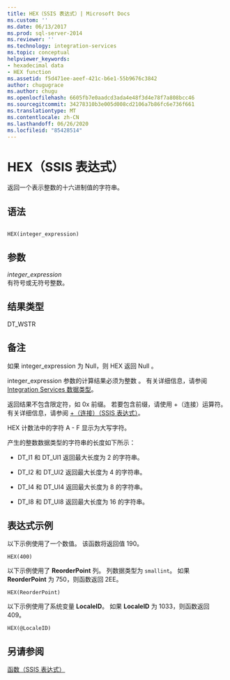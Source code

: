 ```yaml
---
title: HEX（SSIS 表达式）| Microsoft Docs
ms.custom: ''
ms.date: 06/13/2017
ms.prod: sql-server-2014
ms.reviewer: ''
ms.technology: integration-services
ms.topic: conceptual
helpviewer_keywords:
- hexadecimal data
- HEX function
ms.assetid: f5d471ee-aeef-421c-b6e1-55b9676c3842
author: chugugrace
ms.author: chugu
ms.openlocfilehash: 6605fb7e0aadcd3ada4e48f3d4e78f7a808bcc46
ms.sourcegitcommit: 34278310b3e005d008cd2106a7b86fc6e736f661
ms.translationtype: MT
ms.contentlocale: zh-CN
ms.lasthandoff: 06/26/2020
ms.locfileid: "85428514"
---
```

# <a name="hex-ssis-expression"></a>HEX（SSIS 表达式）
  返回一个表示整数的十六进制值的字符串。  
  
## <a name="syntax"></a>语法  
  
```  
  
HEX(integer_expression)  
```  
  
## <a name="arguments"></a>参数  
 *integer_expression*  
 有符号或无符号整数。  
  
## <a name="result-types"></a>结果类型  
 DT_WSTR  
  
## <a name="remarks"></a>备注  
 如果 integer_expression 为 Null，则 HEX 返回 Null  。  
  
 integer_expression 参数的计算结果必须为整数  。 有关详细信息，请参阅 [Integration Services 数据类型](../data-flow/integration-services-data-types.md)。  
  
 返回结果不包含限定符，如 0x 前缀。 若要包含前缀，请使用 +（连接）运算符。 有关详细信息，请参阅 [+（连接）（SSIS 表达式）](concatenate-ssis-expression.md)。  
  
 HEX 计数法中的字符 A - F 显示为大写字符。  
  
 产生的整数数据类型的字符串的长度如下所示：  
  
-   DT_I1 和 DT_UI1 返回最大长度为 2 的字符串。  
  
-   DT_I2 和 DT_UI2 返回最大长度为 4 的字符串。  
  
-   DT_I4 和 DT_UI4 返回最大长度为 8 的字符串。  
  
-   DT_I8 和 DT_UI8 返回最大长度为 16 的字符串。  
  
## <a name="expression-examples"></a>表达式示例  
 以下示例使用了一个数值。 该函数将返回值 190。  
  
```  
HEX(400)   
```  
  
 以下示例使用了 **ReorderPoint** 列。 列数据类型为 `smallint`。 如果 **ReorderPoint** 为 750，则函数返回 2EE。  
  
```  
HEX(ReorderPoint)   
```  
  
 以下示例使用了系统变量 **LocaleID**。 如果 **LocaleID** 为 1033，则函数返回 409。  
  
```  
HEX(@LocaleID)  
```  
  
## <a name="see-also"></a>另请参阅  
 [函数（SSIS 表达式）](functions-ssis-expression.md)  
  
  
